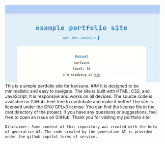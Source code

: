 ![Demo of portfolio site](media/showcase.gif)    
    This is a simple portfolio site for karlsune. ###
    It is designed to be minimalistic and easy to navigate.
    The site is built with HTML, CSS, and JavaScript.
    It is responsive and works on all devices.
    The source code is available on GitHub.
    Feel free to contribute and make it better!
    The site is licensed under the GNU GPLv3 license.
    You can find the license file in the root directory of the project.
    If you have any questions or suggestions, feel free to open an issue on GitHub.
    Thank you for visiting my portfolio site!

    Disclaimer: Some content of this repository was created with the help of generative AI. The code created by the generative AI is provided under the github copilot terms of service.
